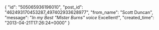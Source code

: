  {
   "id": "505065936196010",
   "post_id": "462493170453287_497402933628977",
   "from_name": "Scott Duncan",
   "message": "*In my Best \"Mister Burns\" voice*  Excellent!",
   "created_time": "2013-04-21T17:26:24+0000"
 }
